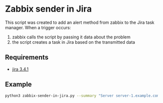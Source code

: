 # Zabbix sender in Jira
This script was created to add an alert method from zabbix to the Jira task manager.
When a trigger occurs:
1. zabbix calls the script by passing it data about the problem
2. the script creates a task in Jira based on the transmitted data

## Requirements
- [jira 3.4.1](https://pypi.org/project/jira/)

## Example
```sh
python3 zabbix-sender-in-jira.py --summary "Server server-1.example.com is down!" --description "No ping data within 1 minute" --components "zabbix"
```